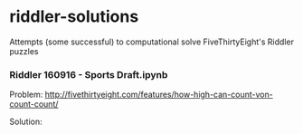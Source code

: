 # riddler-solutions
Attempts (some successful) to computational solve FiveThirtyEight's Riddler puzzles

### Riddler 160916 - Sports Draft.ipynb

Problem: http://fivethirtyeight.com/features/how-high-can-count-von-count-count/

Solution:
